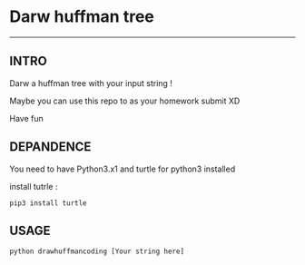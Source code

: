 Darw huffman tree 
========

*********************

INTRO
--------

Darw a huffman tree with your input string !

Maybe you can use this repo to as your homework submit XD

Have fun

DEPANDENCE
--------

You need to have Python3.x1 and turtle for python3 installed

install tutrle :

    pip3 install turtle

USAGE 
--------
    
    python drawhuffmancoding [Your string here]




